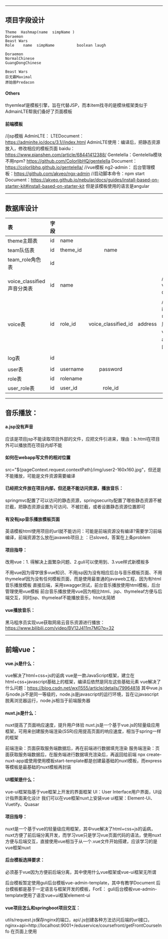 ------

## 项目字段设计

```
Theme  Hashmap(name  simpName )
Doraemon
Beast Wars
Role    name  simpName          boolean laugh

Doraemon
NormalChinese
GuangDongChinese

Beast Wars
巨无霸Maximal
原始兽Predacon
```

[^备注]: Theme把每部动画片都共有的动画片名称、队伍名称、人物map、getName()、start()都包括了；新增动画片就直接继承即可

#### Others

thyemleaf是模板引擎，旨在代替JSP，而本item找寻的是模块框架类似于AdmainLTE帮我们备好了页面模板

#### 前端模板

//jsp模板
AdminLTE：
LTEDocument：https://adminlte.io/docs/3.1//index.html
AdminLTE使用：编译后，把静态资源放入，修改相应的模板页面     baidu：https://www.pianshen.com/article/68441412388/
Gentelella：Gentelella模块不用npm?
https://github.com/ColorlibHQ/gentelella
Document：https://colorlibhq.github.io/gentelella/
//vue模板
ng2-admin：
后台管理模板：https://github.com/akveo/ngx-admin              //启动脚本命令：npm start
Document：https://akveo.github.io/nebular/docs/guides/install-based-on-starter-kit#install-based-on-starter-kit
但是该模板使用的语言是angular



------

## 数据库设计

| 表                         | 字段 |          |                     |         |                                                              |      |
| :------------------------- | ---- | -------- | :-----------------: | ------- | ------------------------------------------------------------ | ---- |
| theme主题表                | id   | name     |                     |         |                                                              |      |
| team队伍表                 | id   | theme_id |        name         |         |                                                              |      |
| team_role角色表            | id   |          |                     |         |                                                              |      |
|                            |      |          |                     |         |                                                              |      |
| voice_classified声音分类表 | id   | name     |                     |         | //声音分类：经典Voice、笑声、Others                          |      |
| voice表                    | id   | role_id  | voice_classified_id | address | //声音：声音分类id、声音字符串，其中对应的Entity类的属性名为voiceClassifiedId、address存放voice的项目相对位置 |      |
|                            |      |          |                     |         |                                                              |      |
| log表                      | id   |          |                     |         |                                                              |      |
|                            |      |          |                     |         |                                                              |      |
| user表                     | id   | username |      password       |         |                                                              |      |
| role表                     | id   | rolename |                     |         |                                                              |      |
| user_role表                | id   | user_id  |       role_id       |         |                                                              |      |





------

## 音乐播放：

####                        a.jsp没有声音

应该是项目jsp不能读取项目外部的文件，应把文件引进来，理由：b.html在项目外可以播放而在项目内却不能

####                        如何在webapp写文件的相对位置

src="${pageContext.request.contextPath}/img/user2-160x160.jpg"，但还是不能播放，可能是文件资源需要编译

####                        已经把文件放在项目内部，但还是不能访问资源，播放音乐：

springmvc配置了可以访问的静态资源，springsecurity配置了哪些静态资源不被拦截，把静态资源设置为可访问、不被拦截，或者设置静态资源位置即可

####                        有没有jsp音乐播放模板页面

英语模板html使用项目的url就不能访问：可能是前端资源没有编译?需要学习前端编译，前端资源怎么放在javaweb项目上  ：已sloved，答案在上条problem

####                   项目指导：

改用vue：1. 得解决上面繁杂问题、2.guli可以使用到、3.vue样式新模板多

不用vue因为得学很多vue知识、不用jsp因为没有相应后台与音乐模板页面、不用thymeleaf因为没有任何模板页面，而是使用最普通的javaweb工程，因为有html音乐播放模板
直接后端，采用swagger测试，前台音乐播放使用html模板，后台管理使用vue模板
前台音乐播放使用vue因为相比html、jsp、thymeleaf方便与后端交互，同时jsp、thymeleaf不能播放音乐，html太简陋

####                   vue播放音乐：

黑马程序员实现vue获取网易云音乐资源进行播放：https://www.bilibili.com/video/BV12J411m7MG?p=32





------

## 前端vue：

#### vue.js是什么：

vue解决了html+css+js的诟病
vue是一款JavaScript框架，建立在html+css+javascript基础上的框架，编译后依然是同左这些基础元素
vue解决了什么问题：https://blog.csdn.net/wxl1555/article/details/79964818 
其中vue.js与node.js不是同一等级的，node.js是javascript的运行环境，旨在让javascript脱离浏览器运行，node.js相当于前端服务器

#### nuxt.js是什么：

nuxt提高了页面响应速度，提升用户体验
nuxt.js是一个基于vue.js的轻量级应用框架，可用来创建服务端渲染(SSR)应用提高页面的响应速度，相当于spring一样的框架

前端渲染：页面获取服务端数据后，再在前端进行数据填充渲染
服务端渲染：页面获取服务端数据后，在服务端进行数据填充渲染后，再返回给前端
npx create-nuxt-app或使用使用模板start-template都是创建最基础的nuxt模板，而express等模板是最基础的nuxt模板再封装

#### UI框架是什么：

vue-ui框架指基于vue框架上开发的界面框架			UI：User Interface用户界面，UI设计指界面美化设计
我们可以在vue框架nuxt上安装vue ui框架：Element-Ui、Vuetify、Quasar

#### 项目指导：

nuxt是一个基于vue的轻量级应用框架，其中vue解决了html+css+js的诟病，nuxt方便了前后端分离开发，而学习vue只是学习vue页面代码的语法，使用nuxt方便与后端交互，直接使用vue相当于从一个.vue文件开始搭建，应该学习的是vue框架nuxt

#### 后台模板选择要求：

必须基于vue因为方便前后端分离，其中使用什么vue框架或vue-ui框架无所谓

后台模板暂定使用guli后台模板vue-admin-template，其中有教学Document
后台模板都是基于一定语言与框架开发的模板，ForE： guli后台模板vue-admin-template使用了语言vue+ui框架element-ui              

#### vue项目怎么和springboot项目交互：

utils/request.js保存nginx的端口，api/.js创建各种方法访问后端的url接口，nginx+api=http://localhost:9001+/eduservice/coursefront/getFrontCourseInfo
在页面上使用<script>，import文件api/.js，访问页面就会触发<script>使用***.js的方法触发访问后端url获得数据

#### 使用vue搭建还是nuxt搭建还是nuxt+express?

使用nuxt框架搭建前后端交互，引入ui框架修饰

#### vue页面怎么写资源的相对位置

​              
​               

------

## swagger√：                 



------

## 日志：



------

## 定时任务：



------

## 设计模式：

项目里怎么使用设计模式：项目怎么设计才可扩展而不是必须使用什么设计模式

父类Theme实体类、父类Team实体类、子类Role实体类：new Role()可以带上上层的数据，但是直接使用另一个表，用id关联不更好吗？即Rode实体类有Team实体类的id，Team实体类有Theme实体类的id，相当于代码里的设计模式转移到数据库里



------

## Cloud：



------

## Redis：



------

## 登录OAuto2：



------

## 消息队列：

添加角色后即可返回结果给用户，把添加的任务放在消息队列

